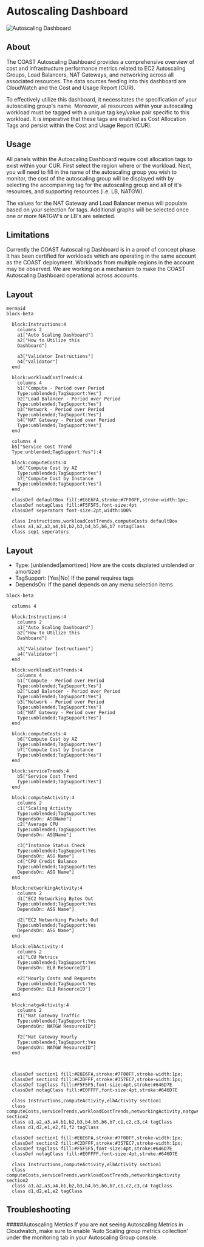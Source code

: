 # Autoscaling Dashboard

![Autoscaling Dashboard](../../images/coast_banner.png)

## About

The COAST Autoscaling Dashboard provides a comprehensive overview of cost and infrastructure performance metrics related to EC2 Autoscaling Groups, Load Balancers, NAT Gateways, and networking across all associated resources. The data sources feeding into this dashboard are CloudWatch and the Cost and Usage Report (CUR).

To effectively utilize this dashboard, it necessitates the specification of your autoscaling group's name. Moreover, all resources within your autoscaling workload must be tagged with a unique tag key/value pair specific to this workload. It is imperative that these tags are enabled as Cost Allocation Tags and persist within the Cost and Usage Report (CUR).

## Usage
All panels within the Autoscaling Dashboard require cost allocation tags to exist within your CUR.  First select the region where or the workload.  Next, you will need to fill in the name of the autoscaling group you wish to monitor, the cost of the autoscaling group will be displayed with by selecting the accompaning tag for the autoscaling group and all of it's resources, and supporting resources (i.e. LB, NATGW).   

The values for the NAT Gateway and Load Balancer menus will populate based on your selection for tags.  Additional graphs will be selected once one or more NATGW's or LB's are selected. 


## Limitations 

Currently the COAST Autoscaling Dashboard is in a proof of concept phase.  It has been certified for workloads which are operating in the same account as the COAST deployment.  Workloads from multiple regions in the account may be observed.  We are working on a mechanism to make the COAST Autoscaling Dashboard operational across accounts.

## Layout
```
mermaid
block-beta

  block:Instructions:4
    columns 2
    a1["Auto Scaling Dashboard"] 
    a2["How to Utilize this 
    Dashboard"]

    a3["Validator Instructions"]
    a4["Validator"]
  end
  
  block:workloadCostTrends:4
    columns 4
    b1["Compute - Period over Period  
    Type:unblended;TagSupport:Yes"]
    b2["Load Balancer - Period over Period
    Type:unblended;TagSupport:Yes"]
    b3["Network - Period over Period
    Type:unblended;TagSupport:Yes"]
    b4["NAT Gateway - Period over Period
    Type:unblended;TagSupport:Yes"]
  end

  columns 4
  b5["Service Cost Trend
  Type:unblended;TagSupport:Yes"]:4

  block:computeCosts:4
    b6["Compute Cost by AZ
    Type:unblended;TagSupport:Yes"]
    b7["Compute Cost by Instance
    Type:unblended;TagSupport:Yes"]
  end 

  classDef defaultBox fill:#E6E6FA,stroke:#7F00FF,stroke-width:1px;
  classDef notagClass fill:#F5F5F5,font-size:4pt  
  classDef seperators font-size:2pt,width:100%
  
  class Instructions,workloadCostTrends,computeCosts defaultBox
  class a1,a2,a3,a4,b1,b2,b3,b4,b5,b6,b7 notagClass
  class sep1 seperators
```

## Layout
- Type: [unblended|amortized] How are the costs displated unblended or amortized
- TagSupport: [Yes|No] If the panel requires tags
- DependsOn: If the panel depends on any menu selection items

```mermaid
block-beta

  columns 4

  block:Instructions:4
    columns 2
    a1["Auto Scaling Dashboard"] 
    a2["How to Utilize this 
    Dashboard"]

    a3["Validator Instructions"]
    a4["Validator"]
  end
  
  block:workloadCostTrends:4
    columns 4
    b1["Compute - Period over Period  
    Type:unblended;TagSupport:Yes"]
    b2["Load Balancer - Period over Period
    Type:unblended;TagSupport:Yes"]
    b3["Network - Period over Period
    Type:unblended;TagSupport:Yes"]
    b4["NAT Gateway - Period over Period
    Type:unblended;TagSupport:Yes"]
  end

  block:computeCosts:4
    b6["Compute Cost by AZ
    Type:unblended;TagSupport:Yes"]
    b7["Compute Cost by Instance
    Type:unblended;TagSupport:Yes"]
  end 

  block:serviceTrends:4
    b5["Service Cost Trend
    Type:unblended;TagSupport:Yes"]
  end

  block:computeActivity:4
    columns 2
    c1["Scaling Activity
    Type:unblended;TagSupport:Yes
    DependsOn: ASGName"]
    c2["Average CPU
    Type:unblended;TagSupport:Yes
    DependsOn: ASGName"]
    
    c3["Instance Status Check
    Type:unblended;TagSupport:Yes
    DependsOn: ASG Name"]
    c4["CPU Credit Balance
    Type:unblended;TagSupport:Yes
    DependsOn: ASG Name"]
  end 

  block:networkingActivity:4
    columns 2
    d1["EC2 Networking Bytes Out
    Type:unblended;TagSupport:Yes
    DependsOn: ASG Name"]

    d2["EC2 Networking Packets Out
    Type:unblended;TagSupport:Yes
    DependsOn: ASG Name"]
  end

  block:elbActivity:4
    columns 2
    e1["LCU Metrics
    Type:unblended;TagSupport:Yes
    DependsOn: ELB ResourceID"]

    e2["Hourly Costs and Requests
    Type:unblended;TagSupport:Yes
    DependsOn: ELB ResourceID"]
  end

  block:natgwActivity:4
    columns 2
    f1["Nat Gateway Traffic
    Type:unblended;TagSupport:Yes
    DependsOn: NATGW ResourceID"]

    f2["Nat Gateway Hourly
    Type:unblended;TagSupport:Yes
    DependsOn: NATGW ResourceID"]
  end

  

  classDef section1 fill:#E6E6FA,stroke:#7F00FF,stroke-width:1px;
  classDef section2 fill:#C2DFFF,stroke:#357EC7,stroke-width:1px;
  classDef tagClass fill:#F5F5F5,font-size:4pt,stroke:#646D7E 
  classDef notagClass fill:#E0FFFF,font-size:4pt,stroke:#646D7E 
  
  class Instructions,computeActivity,elbActivity section1
  class computeCosts,serviceTrends,workloadCostTrends,networkingActivity,natgwActivity section2
  class a1,a2,a3,a4,b1,b2,b3,b4,b5,b6,b7,c1,c2,c3,c4 tagClass
  class d1,d2,e1,e2,f1,f2 tagClass

  classDef section1 fill:#E6E6FA,stroke:#7F00FF,stroke-width:1px;
  classDef section2 fill:#C2DFFF,stroke:#357EC7,stroke-width:1px;
  classDef tagClass fill:#F5F5F5,font-size:4pt,stroke:#646D7E 
  classDef notagClass fill:#E0FFFF,font-size:4pt,stroke:#646D7E 
  
  class Instructions,computeActivity,elbActivity section1
  class computeCosts,serviceTrends,workloadCostTrends,networkingActivity section2
  class a1,a2,a3,a4,b1,b2,b3,b4,b5,b6,b7,c1,c2,c3,c4 tagClass
  class d1,d2,e1,e2 tagClass

```

## Troubleshooting

#####Autoscaling Metrics
If you are not seeing Autoscaling Metrics in Cloudwatch, make sure to enable 'Auto Scaling group metrics collection' under the monitoring tab in your Autoscaling Group console.


